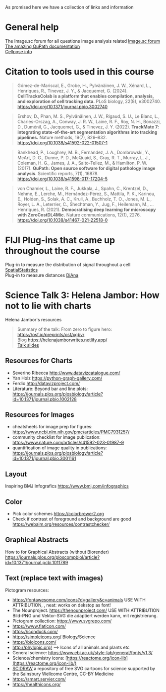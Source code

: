 As promised here we have a collection of links and information

# General help

The Image.sc forum for all questions image analysis related [Image.sc forum](https://forum.image.sc/) <br />
[The amazing QuPath documentation](https://qupath.readthedocs.io/en/0.5/) <br />
[Cellpose info](https://www.cellpose.org/)

# Citation to tools used in this course

> Gómez-de-Mariscal, E., Grobe, H., Pylvänäinen, J. W., Xénard, L., Henriques, R., Tinevez, J. Y., & Jacquemet, G. (2024). **CellTracksColab is a platform that enables compilation, analysis, and exploration of cell tracking data.** PLoS biology, 22(8), e3002740. https://doi.org/10.1371/journal.pbio.3002740 

> Ershov, D., Phan, M. S., Pylvänäinen, J. W., Rigaud, S. U., Le Blanc, L., Charles-Orszag, A., Conway, J. R. W., Laine, R. F., Roy, N. H., Bonazzi, D., Duménil, G., Jacquemet, G., & Tinevez, J. Y. (2022). **TrackMate 7: integrating state-of-the-art segmentation algorithms into tracking pipelines.** Nature methods, 19(7), 829–832. https://doi.org/10.1038/s41592-022-01507-1 

> Bankhead, P., Loughrey, M. B., Fernández, J. A., Dombrowski, Y., McArt, D. G., Dunne, P. D., McQuaid, S., Gray, R. T., Murray, L. J., Coleman, H. G., James, J. A., Salto-Tellez, M., & Hamilton, P. W. (2017). **QuPath: Open source software for digital pathology image analysis.** Scientific reports, 7(1), 16878. https://doi.org/10.1038/s41598-017-17204-5 

> von Chamier, L., Laine, R. F., Jukkala, J., Spahn, C., Krentzel, D., Nehme, E., Lerche, M., Hernández-Pérez, S., Mattila, P. K., Karinou, E., Holden, S., Solak, A. C., Krull, A., Buchholz, T. O., Jones, M. L., Royer, L. A., Leterrier, C., Shechtman, Y., Jug, F., Heilemann, M., … Henriques, R. (2021). **Democratising deep learning for microscopy with ZeroCostDL4Mic.** Nature communications, 12(1), 2276. https://doi.org/10.1038/s41467-021-22518-0 <br />

# FIJI Plug-ins that came up throughout the course

Plug-in to measure the distribution of signal throughout a cell [SpatialStatistics](https://imagejdocu.list.lu/plugin/analysis/spatial_statistics_2d_3d/start) <br />
Plug-in to measure distances [DiAna](https://imagej.net/plugins/distance-analysis)

# Science Talk 3: Helena Jambor: How not to lie with charts

Helena Jambor's resources
> Summary of the talk:  From zero to figure hero: https://osf.io/preprints/osf/xgbyr <br />
> Blog https://helenajamborwrites.netlify.app/ <br />
> [Talk slides](https://github.com/jpylvanainen/Image_analysis_course_24/blob/main/Presentations/Science_talk_3%20Jambor_handout.pdf)


## Resources for Charts
- Severino Ribecca http://www.datavizcatalogue.com/
- Yan Holz https://python-graph-gallery.com/
- Ferdio http://datavizproject.com/
- Literature: Beyond bar and line plots: https://journals.plos.org/plosbiology/article?id=10.1371/journal.pbio.1002128

## Resources for Images 
- cheatsheets for image prep for figures: https://www.ncbi.nlm.nih.gov/pmc/articles/PMC7931257/
- community checklist for image publication: https://www.nature.com/articles/s41592-023-01987-9
- quantification of image quality in publications: https://journals.plos.org/plosbiology/article?id=10.1371/journal.pbio.3001161


## Layout 
Inspiring BMJ Infografics https://www.bmj.com/infographics

## Color
- Pick color schemes https://colorbrewer2.org
- Check if contrast of foreground and background are good https://webaim.org/resources/contrastchecker/

## Graphical Abstracts
How to for Graphical Abstracts (without Biorender)
https://journals.plos.org/ploscompbiol/article?id=10.1371/journal.pcbi.1011789

## Text (replace text with images)
Pictogram resources: 
- https://fontawesome.com/icons?d=gallery&c=animals USE WITH ATTRIBUTION, , neat: works on dekstop as font!
- The Nounproject. https://thenounproject.com/ USE WITH ATTRIBUTION Bild-PNG und Vektor-SVG die adaptiert werden kann, mit registrierung.
- Pictogram collection: https://www.svgrepo.com/
- https://www.flaticon.com/
- https://iconduck.com/
- https://simpleicons.org/
Biology/Science
- https://bioicons.com/
- http://phylopic.org/ --> Icons of all animals and plants etc
- General science: https://www.ebi.ac.uk/style-lab/general/fonts/v1.3/
- Science/chemistry icons: [https://reactome.org/icon-lib](https://reactome.org/icon-lib/)
- [SCIDRAW](https://scidraw.io/) a repository of free SVG cartoons for science supported by the Sainsbury Wellcome Centre, CC-BY
Medicine 
- https://smart.servier.com/
- https://healthicons.org/
